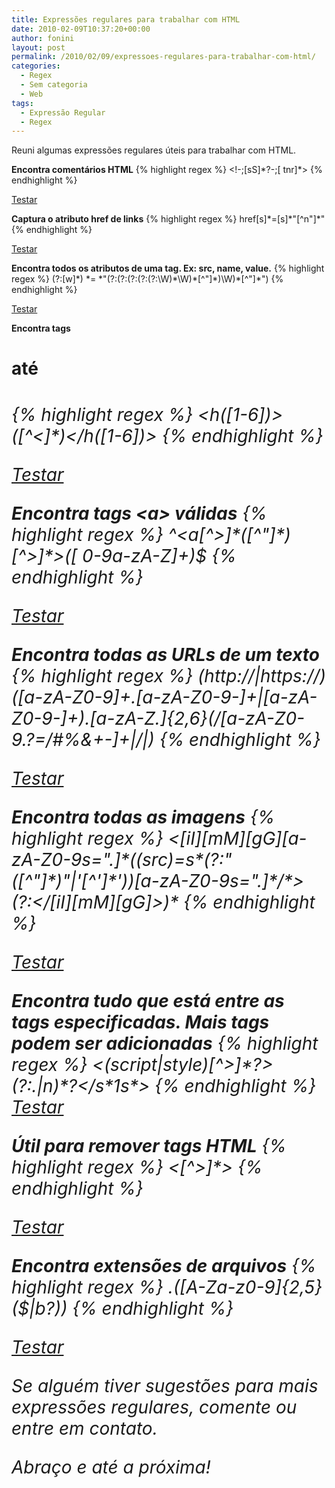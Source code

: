 ```yaml
---
title: Expressões regulares para trabalhar com HTML
date: 2010-02-09T10:37:20+00:00
author: fonini
layout: post
permalink: /2010/02/09/expressoes-regulares-para-trabalhar-com-html/
categories:
  - Regex
  - Sem categoria
  - Web
tags:
  - Expressão Regular
  - Regex
---
```

Reuni algumas expressões regulares úteis para trabalhar com HTML.

**Encontra comentários HTML**
{% highlight regex %}
<!-;[sS]\*?-;[ tnr]\*>
{% endhighlight %}
  
<a href="http://regexpal.com/?flags=&regex=%3C!--[sS]*%3F--[%20tnr]*%3E&input=%3Chtml%3E%0A%3C!--%20comentario%20--%3E%0A%3C%2Fhtml%3E" rel="externo">Testar</a> 



**Captura o atributo href de links**
{% highlight regex %}
href[s]\*=[s]\*"[^n"]*"
{% endhighlight %}
  
<a href="http://regexpal.com/?flags=&regex=href[s]*%3D[s]*%22[^n%22]*%22&input=%3Ca%20href%3D%22http%3A%2F%2Ffonini.github.io%22%3EJonnas%20Fonini%3C%2Fa%3E" rel="externo">Testar</a> 



**Encontra todos os atributos de uma tag. Ex: src, name, value.**
{% highlight regex %}
(?:[w]\*) \*= \*"(?:(?:(?:(?:(?:\W)\*\W)\*[^"]\*)\W)\*[^"]\*")
{% endhighlight %}
  
<a href="http://regexpal.com/?flags=&regex=%28%3F%3A[w]*%29%20*%3D%20*%22%28%3F%3A%28%3F%3A%28%3F%3A%28%3F%3A%28%3F%3A\W%29*\W%29*[^%22]*%29\W%29*[^%22]*%22%29&input=%3Cimg%20src%3D%22imagem.jpg%22%20alt%3D%22Teste%22%20width%3D%2210px%22%20height%3D%2250px%22%20%2F%3E" rel="externo">Testar</a> 



**Encontra tags <h1> até <h6>**
{% highlight regex %}
<h([1-6])>([^<]*)</h([1-6])>
{% endhighlight %}
  
<a href="http://regexpal.com/?flags=&regex=%3Ch%28[1-6]%29%3E%28[^%3C]*%29%3C%2Fh%28[1-6]%29%3E&input=%3Ch1%3ETitulo%3C%2Fh1%3E%0Abla%20bla%20bla%0A%3Ch3%3EOutro%20titulo%3C%2Fh3%3E" rel="externo">Testar</a> 



**Encontra tags &lt;a&gt; válidas**
{% highlight regex %}
^<a[^>]\*([^"]\*)[^>]*>([ 0-9a-zA-Z]+)</a>$
{% endhighlight %}
  
<a href="http://regexpal.com/?flags=&regex=^%3Ca[^%3E]*%28[^%22]*%29[^%3E]*%3E%28[%200-9a-zA-Z]%2B%29%3C%2Fa%3E%24&input=%3Ca%20href%3D%22http%3A%2F%2Ffonini.github.io%22%3EJonnas%20Fonini%3C%2Fa%3E" rel="externo">Testar</a> 



**Encontra todas as URLs de um texto**
{% highlight regex %}
(http://|https://)([a-zA-Z0-9]+.[a-zA-Z0-9-]+|[a-zA-Z0-9-]+).[a-zA-Z.]{2,6}(/[a-zA-Z0-9.?=/#%&+-]+|/|)
{% endhighlight %}
  
<a href="http://regexpal.com/?flags=&regex=%28http%3A%2F%2F|https%3A%2F%2F%29%28[a-zA-Z0-9]%2B.[a-zA-Z0-9-]%2B|[a-zA-Z0-9-]%2B%29.[a-zA-Z.]{2%2C6}%28%2F[a-zA-Z0-9.%3F%3D%2F%23%25%26%2B-]%2B|%2F|%29&input=http%3A%2F%2Ffonini.github.io%0Ahttp%3A%2F%2Fwww.pmvilamaria.com.br" rel="externo">Testar</a> 



**Encontra todas as imagens**
{% highlight regex %}
<\[iI\]\[mM\]\[gG\]\[a-zA-Z0-9s=".\]\*((src)=s\*(?:"(\[^"]\*)"|'[^']\*'))[a-zA-Z0-9s=".]\*/\*>(?:</[iI\]\[mM\][gG]>)*
{% endhighlight %}
  
<a href="http://regexpal.com/?flags=&regex=%3C[iI][mM][gG][a-zA-Z0-9s%3D%22.]*%28%28src%29%3Ds*%28%3F%3A%22%28[^%22]*%29%22|%27[^%27]*%27%29%29[a-zA-Z0-9s%3D%22.]*%2F*%3E%28%3F%3A%3C%2F[iI][mM][gG]%3E%29*&input=%3Cimg%20src%3D%22teste.jpg%22%20%2F%3E" rel="externo">Testar</a> 



**Encontra tudo que está entre as tags especificadas. Mais tags podem ser adicionadas**
{% highlight regex %}
<(script|style)[^>]\*?>(?:.|n)\*?</s\*1s\*>
{% endhighlight %}
<a href="http://regexpal.com/?flags=&regex=%3C%28script|style%29[^%3E]*%3F%3E%28%3F%3A.|n%29*%3F%3C%2Fs*1s*%3E&input=%3Chtml%3E%0A%3Cscript%3E%0Aalert%28%27bla%27%29%3B%0A%3C%2Fscript%3E%0A%3C%2Fhtml%3E" rel="externo">Testar</a> 



**Útil para remover tags HTML**
{% highlight regex %}
<[^>]*>
{% endhighlight %}
  
<a href="http://regexpal.com/?flags=&regex=%3C[^%3E]*%3E&input=%3Cp%3ETexto%3C%2Fp%3E" rel="externo">Testar</a> 



**Encontra extensões de arquivos**
{% highlight regex %}
.([A-Za-z0-9]{2,5}($|b?))
{% endhighlight %}
  
<a href="http://regexpal.com/?flags=m&regex=.%28[A-Za-z0-9]{2%2C5}%28%24|b%3F%29%29&input=Baixe%20o%20arquivo%20teste.zip" rel="externo">Testar</a>

Se alguém tiver sugestões para mais expressões regulares, comente ou entre em contato.

Abraço e até a próxima!